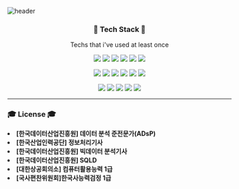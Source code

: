 ![header](https://capsule-render.vercel.app/api?type=waving&height=300&color=gradient&text=Naewon&fontAlign=70&animation=fadeIn)

<h3 align='center'> 🌟 Tech Stack 🌟 </h3>
<p align ='center'> Techs that i've used at least once </p>

<p align='center'>
<img src="https://img.shields.io/badge/Python-3766AB?style=flat-square&logo=Python&logoColor=white"/></a>
<img src="https://img.shields.io/badge/C-A8B9CC?style=flat-square&logo=C&logoColor=white"/></a>
<img src="https://img.shields.io/badge/Java-007396?style=flat-square&logo=Java&logoColor=white"/></a>
<img src="https://img.shields.io/badge/HTML5-E34F26?style=flat-square&logo=HTML5&logoColor=white"/></a>
<img src="https://img.shields.io/badge/CSS3-1572B6?style=flat-square&logo=CSS3&logoColor=white"/></a>
<img src="https://img.shields.io/badge/JavaScript-F7DF1E?style=flat-square&logo=JavaScript&logoColor=white"/>
</p>

<p align='center'>
<img src="https://img.shields.io/badge/R-276DC3?style=flat-square&logo=R&logoColor=white"/></a>
<img src="https://img.shields.io/badge/RStudio-75AADB?style=flat-square&logo=RStudio&logoColor=white"/></a>
<img src="https://img.shields.io/badge/Jupyter-F37626?style=flat-square&logo=Jupyter&logoColor=white"/></a>
<img src="https://img.shields.io/badge/Android Studio-3DDC84?style=flat-square&logo=Android Studio&logoColor=white"/></a>
<img src="https://img.shields.io/badge/SQLite-003B57?style=flat-square&logo=SQLite&logoColor=white"/></a>
<img src="https://img.shields.io/badge/Spyder IDE-FF0000?style=flat-square&logo=Spyder IDE&logoColor=white"/>
</p>

<p align='center'>
<img src="https://img.shields.io/badge/NumPy-013243?style=flat-square&logo=NumPy&logoColor=white"/></a>
<img src="https://img.shields.io/badge/pandas-150458?style=flat-square&logo=pandas&logoColor=white"/></a>
<img src="https://img.shields.io/badge/scikit-learn-F7931E?style=flat-square&logo=scikit-learn&logoColor=white"/></a>
<img src="https://img.shields.io/badge/TensorFlow-FF6F00?style=flat-square&logo=TensorFlow&logoColor=white"/></a>
<img src="https://img.shields.io/badge/Keras-D00000?style=flat-square&logo=Keras&logoColor=white"/></a>
</p>

-------------------------------------------------------------------------------------------------------------------------------------

<h3> 🎓 License 🎓 </h3>

<li>
  <strong> [한국데이터산업진흥원] 데이터 분석 준전문가(ADsP) </strong>
</li>
<li>
  <strong> [한국산업인력공단] 정보처리기사 </strong>
  </li>
  <li>
  <strong> [한국데이터산업진흥원] 빅데이터 분석기사 </strong>
  </li>
  <li>
  <strong> [한국데이터산업진흥원] SQLD </strong>
  </li>
  <li>
  <strong> [대한상공회의소] 컴퓨터활용능력 1급 </strong>
  </li>
  <li>
  <strong> [국사편찬위원회]한국사능력검정 1급 </strong>
</li>
